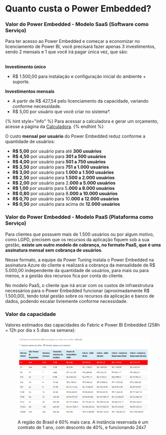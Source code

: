# Quanto custa o Power Embedded?

### Valor do Power Embedded - Modelo SaaS (Software como Serviço)

Para ter acesso ao Power Embedded e começar a economizar no licenciamento de Power BI, você precisará fazer apenas 3 investimentos, sendo 2 mensais e 1 que você irá pagar única vez, que são:

\
**Investimento único**

* R$ 1.500,00 para instalação e configuração inicial do ambiente + suporte.

**Investimentos mensais**

* A partir de R$ 427,54 pelo licenciamento da capacidade, variando conforme necessidade.
* R$ 5,00 por usuário que você criar no sistema\*.

{% hint style="info" %}
Para acessar a calculadora e gerar um orçamento, acesse a página da [Calculadora](https://powerembedded.com.br/calculadora).
{% endhint %}



O custo **mensal** **por usuário** do Power Embedded reduz conforme a quantidade de usuários:

* **R$ 5,00** por usuário para até **300 usuários**
* **R$ 4,50** por usuário para **301 a 500 usuários**
* **R$ 4,00** por usuário para **501 a 750 usuários**
* **R$ 3,50** por usuário para **751 a 1.000 usuários**
* **R$ 3,00** por usuário para **1.000 a 1.500 usuários**
* **R$ 2,50** por usuário para **1.500 a 2.000 usuários**
* **R$ 2,00** por usuário para &#x32;**.000 a 5.000 usuários**
* **R$ 1,00** por usuário para &#x35;**.000 a 8.000 usuários**
* **R$ 0,80** por usuário para &#x38;**.000 a 10.000 usuários**
* **R$ 0,70** por usuário para 1&#x30;**.000 a 12.000 usuários**
* **R$ 0,50** por usuário para acima de **12.000 usuários**



### Valor do Power Embedded - Modelo PaaS (Plataforma como Serviço)

Para clientes que possuem mais de 1.500 usuários ou por algum motivo, como LGPD, precisem que os recursos da aplicação fiquem sob a sua gestão, **existe um outro modelo de cobrança, no formato PaaS, que é uma assinatura mensal sem cobrança de usuários**.

Nesse formato, a equipe da Power Tuning instala o Power Embedded na assinatura Azure do cliente e realizará a cobrança da mensalidade de R$ 5.000,00 independente da quantidade de usuários, para mais ou para menos, e a gestão dos recursos fica por conta do cliente.

No modelo PaaS, o cliente que irá arcar com os custos de infraestrutura necessários para o Power Embedded funcionar (aproximadamente R$ 1.500,00), tendo total gestão sobre os recursos da aplicação e banco de dados, podendo escalar livremente conforme necessidade.



### Valor da capacidade

Valores estimados das capacidades do Fabric e Power BI Embedded (258h = 12h por dia x 5 dias na semana):

<figure><img src="../.gitbook/assets/image (1) (1) (1) (1) (1) (1) (1) (1) (1) (1) (1).png" alt=""><figcaption><p>A região do Brasil é 60% mais cara. A instância reservada é um contrato de 1 ano, com desconto de 40%, e funcionando 24x7</p></figcaption></figure>
